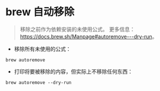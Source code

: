 # brew 自动移除

> 移除之前作为依赖安装的未使用公式。
> 更多信息：<https://docs.brew.sh/Manpage#autoremove---dry-run>。

- 移除所有未使用的公式：

`brew autoremove`

- 打印将要被移除的内容，但实际上不移除任何东西：

`brew autoremove --dry-run`